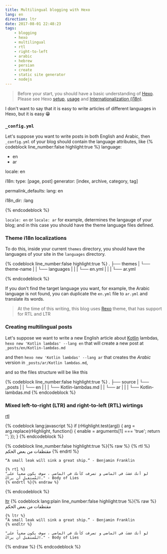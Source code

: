 ```yaml
---
title: Multilingual blogging with Hexo
lang: en
direction: ltr
date: 2017-08-01 22:48:23
tags:
    - blogging
    - hexo
    - multilingual
    - rtl
    - right-to-left
    - arabic
    - hebrew
    - persian
    - create
    - static site generator
    - nodejs
---
```


> Before your start, you should have a basic understanding of [Hexo](https://hexo.io). Please see Hexo [setup](https://hexo.io/docs/setup.html), [usage](https://hexo.io/docs/writing.html) and [Internationalization (i18n)](https://hexo.io/docs/internationalization.html).



I don't want to say that it is easy to write articles of different
languages in Hexo, but it is easy 😁

### `_config.yml`

Let's suppose you want to write posts in both English and Arabic, then
`_config.yml` of your blog should contain the language attributes, like
{% codeblock line_number:false highlight:true %}
language:
  - en
  - ar

locale: en

i18n:
  type: [page, post]
  generator: [index, archive, category, tag]

permalink_defaults:
  lang: en

i18n_dir: :lang

{% endcodeblock %}

`locale: en` or `locale: ar` for example, determines the langauge of your blog; and in this case
you should have the theme language files defined.

### Theme i18n localizations

To do this, inside your current `themes` directory, you should have the languages of your site in the `languages` directory.

{% codeblock line_number:false highlight:true %}
.
├── themes
|   └── theme-name
|   |   └── languages
|   |   |   └── en.yml
|   |   |   └── ar.yml

{% endcodeblock %}

If you don't find the target language you want, for example, the Arabic language is not found, you can duplicate the `en.yml` file to `ar.yml` and translate its words.

> At the time of this writing, this blog uses [Rexo](https://github.com/bluemix/hexo-theme-rexo) theme, that has support for RTL and LTR 


### Creating multilingual posts 

Let's suppose we want to write a new English article about [Kotlin](http://kotlinlang.org) lambdas,
`hexo new 'Kotlin lambdas' --lang en`
that will create a new post at `_posts/en/Kotlin-lambdas.md`

and then 
`hexo new 'Kotlin lambdas' --lang ar`
that creates the _Arabic_ version in `_posts/ar/Kotlin lambdas.md`,

and so the files structure will be like this

{% codeblock line_number:false highlight:true %}
.
├── source
|   └── _posts
|   |   └── en
|   |   |   └── Kotlin-lambdas.md
|   |   └── ar
|   |   |   └── Kotlin-lambdas.md
{% endcodeblock %}


### Mixed left-to-right (LTR) and right-to-left (RTL) wirtings

[rtl](https://github.com/bluemix/hexo-tag-rtl)


{% codeblock lang:javascript %} if (rHighlight.test(arg)) {
    arg = arg.replace(rHighlight, function() {
    enable = arguments[1] === 'true';
    return '';
    });
}
{% endcodeblock %} 


{% codeblock line_number:false highlight:true %}{% raw %}
    {% rtl %}
    مقتطفات من بعض الحكم
    {% endrtl %}

    “A small leak will sink a great ship.” - Benjamin Franklin

    {% rtl %}
    "لو أنك عشتَ في الماضي و تصرفت كأنك في الماضي ، سوف يكون صعباً على المُستقبلِ أن يراكَ." - Body of Lies
    {% endrtl %}{% endraw %}
{% endcodeblock %} 


[ltr](https://github.com/bluemix/hexo-tag-ltr)
{% codeblock lang:plain line_number:false highlight:true %}{% raw %}
    مقتطفات من بعض الحكم

    {% ltr %}
    “A small leak will sink a great ship.” - Benjamin Franklin
    {% endltr %}

    "لو أنك عشتَ في الماضي و تصرفت كأنك في الماضي ، سوف يكون صعباً على المُستقبلِ أن يراكَ." - Body of Lies
{% endraw %}
{% endcodeblock %}